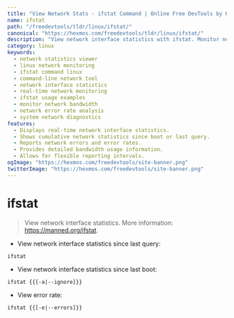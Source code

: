 ```yaml
---
title: "View Network Stats - ifstat Command | Online Free DevTools by Hexmos"
name: ifstat
path: "/freedevtools/tldr/linux/ifstat/"
canonical: "https://hexmos.com/freedevtools/tldr/linux/ifstat/"
description: "View network interface statistics with ifstat. Monitor network traffic, identify bottlenecks, and troubleshoot network issues using this command-line tool. Free online tool, no registration required."
category: linux
keywords:
  - network statistics viewer
  - linux network monitoring
  - ifstat command linux
  - command-line network tool
  - network interface statistics
  - real-time network monitoring
  - ifstat usage examples
  - monitor network bandwidth
  - network error rate analysis
  - system network diagnostics
features:
  - Displays real-time network interface statistics.
  - Shows cumulative network statistics since boot or last query.
  - Reports network errors and error rates.
  - Provides detailed bandwidth usage information.
  - Allows for flexible reporting intervals.
ogImage: "https://hexmos.com/freedevtools/site-banner.png"
twitterImage: "https://hexmos.com/freedevtools/site-banner.png"
---
```


# ifstat

> View network interface statistics.
> More information: <https://manned.org/ifstat>.

- View network interface statistics since last query:

`ifstat`

- View network interface statistics since last boot:

`ifstat {{[-a|--ignore]}}`

- View error rate:

`ifstat {{[-e|--errors]}}`
